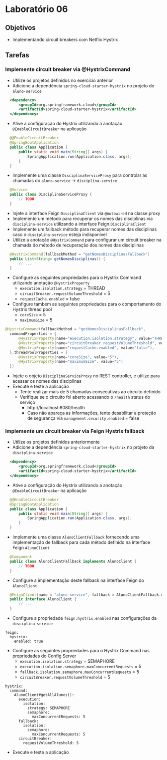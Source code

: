 # Laboratório 06

## Objetivos
- Implementando circuit breakers com Netflix Hystrix

## Tarefas

### Implemente circuit breaker via @HystrixCommand
- Utilize os projetos definidos no exercício anterior
- Adicione a dependência `spring-cloud-starter-hystrix` no projeto do `aluno-service`
```xml
  <dependency>
      <groupId>org.springframework.cloud</groupId>
      <artifactId>spring-cloud-starter-hystrix</artifactId>
  </dependency>
```
- Ative a configuração do Hystrix utilizando a anotação `@EnableCircuitBreaker` na aplicação
```java
  @@EnableCircuitBreaker
  @SpringBootApplication
  public class Application {
      public static void main(String[] args) {
          SpringApplication.run(Application.class, args);
      }
  }
```
- Implemente uma classe `DisciplinaServiceProxy` para controlar as chamadas do `aluno-service` -> `disciplina-service`
```java
  @Service
  public class DisciplinaServiceProxy {
      // TODO
  }
```
- Injete a interface Feign `DisciplinaClient` via `@Autowired` na classe proxy
- Implemente um método para recuperar os nomes das disciplinas via `disciplina-service` utilizando a interface Feign `DisciplinaClient`
- Implemente um fallback método para recuperar nomes das disciplinas caso o `disciplina-service` esteja indisponível
- Utilize a anotação `@HystrixCommand` para configurar um circuit breaker na chamada do método de recuperação dos nomes das disciplinas
```java
  @HystrixCommand(fallbackMethod = "getNomesDisciplinasFallback")
  public List<String> getNomesDisciplinas() {
      // ...
  }
```
- Configure as seguintes propriedades para o Hystrix Command utilizando anotação `@HystrixProperty`
  - `execution.isolation.strategy` = THREAD
  - `circuitBreaker.requestVolumeThreshold` = 5
  - `requestCache.enabled` = false
- Configure também as seguintes propriedades para o comportamento do Hystrix thread pool
  - `coreSize` = 5
  - `maximumSize` = 5
```java
@HystrixCommand(fallbackMethod = "getNomesDisciplinasFallback",
  commandProperties = {
      @HystrixProperty(name="execution.isolation.strategy", value="THREAD"),
      @HystrixProperty(name="circuitBreaker.requestVolumeThreshold", value="5"),
      @HystrixProperty(name="requestCache.enabled", value="false"),
  },threadPoolProperties = {
      @HystrixProperty(name="coreSize", value="5"),
      @HystrixProperty(name="maximumSize", value="5")
  })
```
- Injete o objeto `DisciplinaServiceProxy` no REST controller, e utilize para acessar os nomes das disciplinas
- Execute e teste a aplicação
  - Tente realizar mais de 5 chamadas consecutivas ao circuito definido
  - Verifique se o circuito foi aberto acessando o `/health` status do serviço
    - http://localhost:8080/health
    - Caso não apareça as informações, tente desabilitar a proteção de segurança via `management.security.enabled` = false     


### Implemente um circuit breaker via Feign Hystrix fallback
- Utilize os projetos definidos anteriormente
- Adicione a dependência `spring-cloud-starter-hystrix` no projeto da `disciplina-service`
```xml
  <dependency>
      <groupId>org.springframework.cloud</groupId>
      <artifactId>spring-cloud-starter-hystrix</artifactId>
  </dependency>
```
- Ative a configuração do Hystrix utilizando a anotação `@EnableCircuitBreaker` na aplicação
```java
  @@EnableCircuitBreaker
  @SpringBootApplication
  public class Application {
      public static void main(String[] args) {
          SpringApplication.run(Application.class, args);
      }
  }
```
- Implemente uma classe `AlunoClientFallback` fornecendo uma implementação de fallback para cada método definido na interface Feign `AlunoClient`
```java
  @Component
  public class AlunoClientFallback implements AlunoClient {
      // TODO
  }
```
- Configure a implementação deste fallback na interface Feign do `AlunoClient`
```java
  @FeignClient(name = "aluno-service", fallback = AlunoClientFallback.class)
  public interface AlunoClient {
      // ...
  }
```
- Configure a propriedade `feign.hystrix.enabled` nas configurações da `disciplina-service`
```
feign:
  hystrix:
    enabled: true
```
- Configure as seguintes propriedades para o Hystrix Command nas propriedades do Config Server
  - `execution.isolation.strategy` = SEMAPHORE
  - `execution.isolation.semaphore.maxConcurrentRequests` = 5
  - `fallback.isolation.semaphore.maxConcurrentRequests` = 5
  - `circuitBreaker.requestVolumeThreshold` = 5
```
hystrix:
  command:
    AlunoClient#getAllAlunos():
      execution:
        isolation:
          strategy: SEMAPHORE
          semaphore:
            maxConcurrentRequests: 5
      fallback:
        isolation:
          semaphore:
            maxConcurrentRequests: 5
      circuitBreaker:
        requestVolumeThreshold: 5
```
- Execute e teste a aplicação
